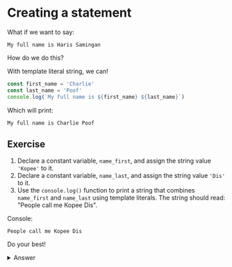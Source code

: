 # Creating a statement  

  What if we want to say:
  ```
  My full name is Haris Samingan
  ```
  How do we do this?

  With template literal string, we can!
  ```js
  const first_name = 'Charlie'
  const last_name = 'Poof'
  console.log(`My full name is ${first_name} ${last_name}`)
  ```
  Which will print:
  ```
  My full name is Charlie Poof
  ```
  
  ## Exercise

1. Declare a constant variable, `name_first`, and assign the string value `'Kopee'` to it.
2. Declare a constant variable, `name_last`, and assign the string value `'Dis' `to it.
3. Use the `console.log()` function to print a string that combines `name_first` and `name_last` using template literals. The string should read: "People call me Kopee Dis".


Console:

```
People call me Kopee Dis
```

Do your best!

<details>
<summary>Answer</summary>

```javascript
const name_first = 'Kopee';
const name_last = 'Dis';
console.log(`People call me ${name_first} ${name_last}`);
```
</details>

